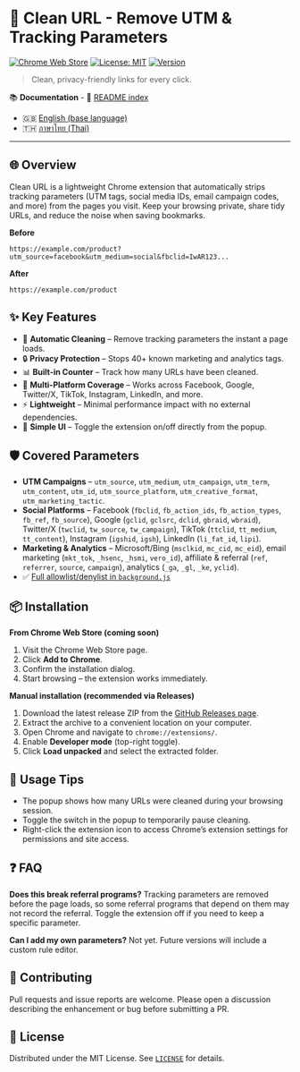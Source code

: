 # 🧹 Clean URL - Remove UTM & Tracking Parameters

[![Chrome Web Store](https://img.shields.io/badge/Chrome-Web%20Store-orange?logo=google-chrome)](https://chrome.google.com/webstore)
[![License: MIT](https://img.shields.io/badge/License-MIT-blue.svg)](LICENSE)
[![Version](https://img.shields.io/badge/version-1.2--stable-green.svg)](manifest.json)

> Clean, privacy-friendly links for every click.

📚 **Documentation** - 📖 [README index](README_TRANSLATIONS.md)
- 🇬🇧 [English (base language)](README.md)
- 🇹🇭 [ภาษาไทย (Thai)](README.th.md)

---

## 🌐 Overview
Clean URL is a lightweight Chrome extension that automatically strips tracking parameters (UTM tags, social media IDs, email campaign codes, and more) from the pages you visit. Keep your browsing private, share tidy URLs, and reduce the noise when saving bookmarks.

**Before**
```
https://example.com/product?utm_source=facebook&utm_medium=social&fbclid=IwAR123...
```
**After**
```
https://example.com/product
```

## ✨ Key Features
- 🚀 **Automatic Cleaning** – Remove tracking parameters the instant a page loads.
- 🔒 **Privacy Protection** – Stops 40+ known marketing and analytics tags.
- 📊 **Built-in Counter** – Track how many URLs have been cleaned.
- 🎯 **Multi-Platform Coverage** – Works across Facebook, Google, Twitter/X, TikTok, Instagram, LinkedIn, and more.
- ⚡ **Lightweight** – Minimal performance impact with no external dependencies.
- 🎨 **Simple UI** – Toggle the extension on/off directly from the popup.

## 🛡️ Covered Parameters
- **UTM Campaigns** – `utm_source`, `utm_medium`, `utm_campaign`, `utm_term`, `utm_content`, `utm_id`, `utm_source_platform`, `utm_creative_format`, `utm_marketing_tactic`.
- **Social Platforms** – Facebook (`fbclid`, `fb_action_ids`, `fb_action_types`, `fb_ref`, `fb_source`), Google (`gclid`, `gclsrc`, `dclid`, `gbraid`, `wbraid`), Twitter/X (`twclid`, `tw_source`, `tw_campaign`), TikTok (`ttclid`, `tt_medium`, `tt_content`), Instagram (`igshid`, `igsh`), LinkedIn (`li_fat_id`, `lipi`).
- **Marketing & Analytics** – Microsoft/Bing (`msclkid`, `mc_cid`, `mc_eid`), email marketing (`mkt_tok`, `_hsenc`, `_hsmi`, `vero_id`), affiliate & referral (`ref`, `referrer`, `source`, `campaign`), analytics (`_ga`, `_gl`, `_ke`, `yclid`).
- ✅ [Full allowlist/denylist in `background.js`](background.js)

## 📦 Installation
**From Chrome Web Store (coming soon)**
1. Visit the Chrome Web Store page.
2. Click **Add to Chrome**.
3. Confirm the installation dialog.
4. Start browsing – the extension works immediately.

**Manual installation (recommended via Releases)**
1. Download the latest release ZIP from the [GitHub Releases page](https://github.com/themorajr/url-cleaner/releases/tag/v1.2-stable).
2. Extract the archive to a convenient location on your computer.
3. Open Chrome and navigate to `chrome://extensions/`.
4. Enable **Developer mode** (top-right toggle).
5. Click **Load unpacked** and select the extracted folder.

## 🧪 Usage Tips
- The popup shows how many URLs were cleaned during your browsing session.
- Toggle the switch in the popup to temporarily pause cleaning.
- Right-click the extension icon to access Chrome’s extension settings for permissions and site access.

## ❓ FAQ
**Does this break referral programs?**
Tracking parameters are removed before the page loads, so some referral programs that depend on them may not record the referral. Toggle the extension off if you need to keep a specific parameter.

**Can I add my own parameters?**
Not yet. Future versions will include a custom rule editor.

## 🤝 Contributing
Pull requests and issue reports are welcome. Please open a discussion describing the enhancement or bug before submitting a PR.

## 📄 License
Distributed under the MIT License. See [`LICENSE`](LICENSE) for details.

